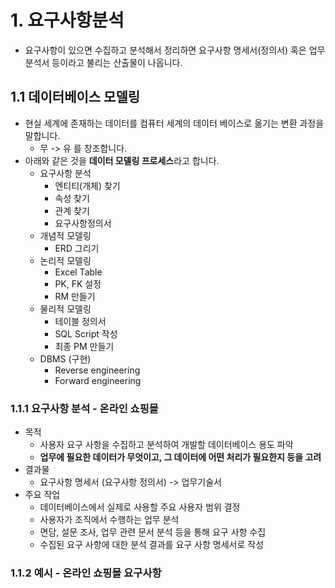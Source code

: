 # 1. 요구사항분석
- 요구사항이 있으면 수집하고 분석해서 정리하면 요구사항 명세서(정의서) 혹은 업무분석서 등이라고 불리는 산출물이 나옵니다.

## 1.1 데이터베이스 모델링
- 현실 세계에 존재하는 데이터를 컴퓨터 세계의 데이터 베이스로 옮기는 변환 과정을 말합니다.
	- 무 -> 유 를 창조합니다.
- 아래와 같은 것을 **데이터 모델링 프로세스**라고 합니다.
	- 요구사항 분석
		- 엔티티(개체) 찾기
		- 속성 찾기
		- 관계 찾기
		- 요구사항정의서
	- 개념적 모델링
		- ERD 그리기
	- 논리적 모델링
		- Excel Table
		- PK, FK 설정
		- RM 만들기
	- 물리적 모델링
		- 테이블 정의서
		- SQL Script 작성
		- 최종 PM 만들기
	- DBMS (구현)
		- Reverse engineering
		- Forward engineering

### 1.1.1 요구사항 분석 - 온라인 쇼핑몰
- 목적
	- 사용자 요구 사항을 수집하고 분석하여 개발할 데이터베이스 용도 파악
	- **업무에 필요한 데이터가 무엇이고, 그 데이터에 어떤 처리가 필요한지 등을 고려**
- 결과물
	- 요구사항 명세서 (요구사항 정의서) -> 업무기술서
- 주요 작업
	- 데이터베이스에서 실제로 사용할 주요 사용자 범위 결정
	- 사용자가 조직에서 수행하는 업무 분석
	- 면담, 설문 조사, 업무 관련 문서 분석 등을 통해 요구 사항 수집
	- 수집된 요구 사항에 대한 분석 결과를 요구 사항 명세서로 작성

### 1.1.2 예시 - 온라인 쇼핑몰 요구사항
